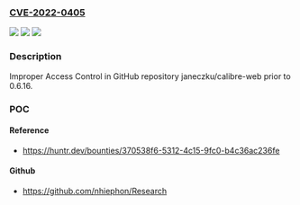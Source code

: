 ### [CVE-2022-0405](https://cve.mitre.org/cgi-bin/cvename.cgi?name=CVE-2022-0405)
![](https://img.shields.io/static/v1?label=Product&message=janeczku%2Fcalibre-web&color=blue)
![](https://img.shields.io/static/v1?label=Version&message=%3C%200.6.16%20&color=brighgreen)
![](https://img.shields.io/static/v1?label=Vulnerability&message=CWE-284%20Improper%20Access%20Control&color=brighgreen)

### Description

Improper Access Control in GitHub repository janeczku/calibre-web prior to 0.6.16.

### POC

#### Reference
- https://huntr.dev/bounties/370538f6-5312-4c15-9fc0-b4c36ac236fe

#### Github
- https://github.com/nhiephon/Research

